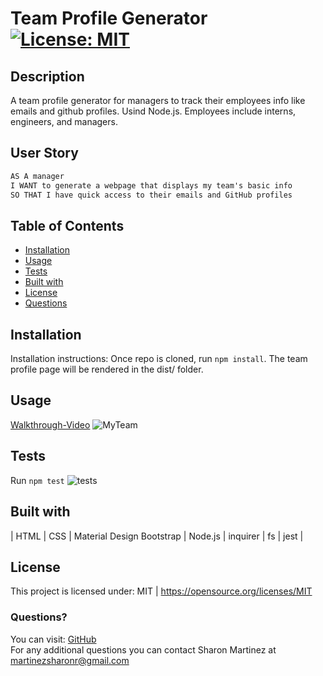 # Team Profile Generator   [![License: MIT](https://img.shields.io/badge/License-MIT-yellow.svg)](https://opensource.org/licenses/MIT)

## Description
A team profile generator for managers to track their employees info like emails and github profiles. Usind Node.js.
Employees include interns, engineers, and managers.

  ## User Story

```md
AS A manager
I WANT to generate a webpage that displays my team's basic info
SO THAT I have quick access to their emails and GitHub profiles
```

  ## Table of Contents

  * [Installation](#Installation)
  * [Usage](#Usage)
  * [Tests](#Tests)
  * [Built with](#Built-with)
  * [License](#License)
  * [Questions](#Questions)
  
  ## Installation
  Installation instructions: Once repo is cloned, run `npm install`.
  The team profile page will be rendered in the dist/ folder.

  ## Usage 
 [Walkthrough-Video](https://drive.google.com/file/d/17vqqy4XrghY_7fA9L2BEJYjxIgDT2Xea/view)
![MyTeam](https://user-images.githubusercontent.com/30086519/113645789-06b62c00-9634-11eb-90df-4d9d3674667b.png)
  
  ## Tests
  Run `npm test`
![tests](https://user-images.githubusercontent.com/30086519/112739289-9b77a600-8f1f-11eb-91a2-3b9df286ac9d.png)
  ## Built with
 | HTML | CSS | Material Design Bootstrap | Node.js | inquirer | fs | jest |

  ## License 
  This project is licensed under: MIT | https://opensource.org/licenses/MIT

  ### Questions?
  You can visit: [GitHub](https://github.com/Sharon1106)  
  For any additional questions you can contact Sharon Martinez at martinezsharonr@gmail.com
